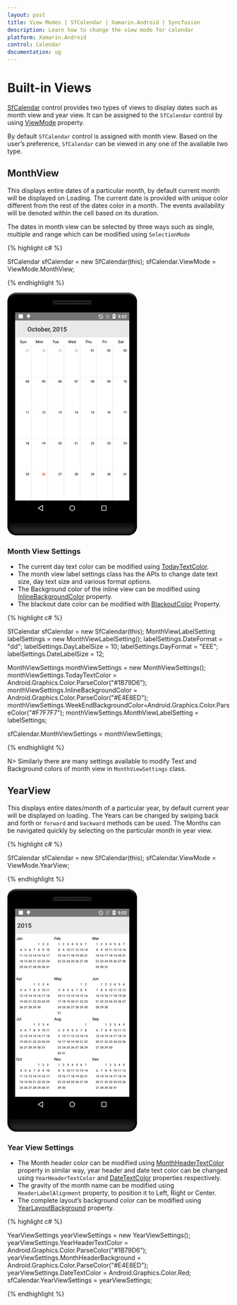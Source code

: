 ```yaml
---
layout: post
title: View Modes | SfCalendar | Xamarin.Android | Syncfusion
description: Learn how to change the view mode for calendar
platform: Xamarin.Android
control: Calendar
documentation: ug
---
```


# Built-in Views

[SfCalendar](https://help.syncfusion.com/cr/xamarin-android/Syncfusion.SfCalendar.Android~Com.Syncfusion.Calendar.SfCalendar.html) control provides two types of views to display dates such as month view and year view. It can be assigned to the `SfCalendar` control by using [ViewMode](https://help.syncfusion.com/cr/cref_files/xamarin-android/sfcalendar/Syncfusion.SfCalendar.Android~Com.Syncfusion.Calendar.SfCalendar~ViewMode.html) property.

By default `SfCalendar` control is assigned with month view. Based on the user’s preference, `SfCalendar` can be viewed in any one of the available two type.

## MonthView

This displays entire dates of a particular month, by default current month will be displayed on Loading. The current date is provided with unique color different from the rest of the dates color in a month. The events availability will be denoted within the cell based on its duration.

The dates in month view can be selected by three ways such as single, multiple and range which can be modified using `SelectionMode`

{% highlight c# %}

SfCalendar sfCalendar = new SfCalendar(this);
sfCalendar.ViewMode = ViewMode.MonthView;

{% endhighlight %}

![Month View in Xamarin.Android Calendar](images/xamarin.android-calendar-month_view.png)                                        


### Month View Settings

* The current day text color can be modified using [TodayTextColor](https://help.syncfusion.com/cr/cref_files/xamarin-android/sfcalendar/Syncfusion.SfCalendar.Android~Com.Syncfusion.Calendar.MonthViewSettings~TodayTextColor.html). 
* The month view label settings class has the APIs to change date text size, day text size and various format options. 
* The Background color of the inline view can be modified using [InlineBackgroundColor](https://help.syncfusion.com/cr/cref_files/xamarin-android/sfcalendar/Syncfusion.SfCalendar.Android~Com.Syncfusion.Calendar.MonthViewSettings~InlineBackgroundColor.html) property.
* The blackout date color can be modified with [BlackoutColor](https://help.syncfusion.com/cr/cref_files/xamarin-android/sfcalendar/Syncfusion.SfCalendar.Android~Com.Syncfusion.Calendar.MonthViewSettings~BlackoutColor.html) Property. 

{% highlight c# %}

SfCalendar sfCalendar = new SfCalendar(this);
MonthViewLabelSetting labelSettings = new MonthViewLabelSetting();
labelSettings.DateFormat = "dd";
labelSettings.DayLabelSize = 10;
labelSettings.DayFormat = "EEE";
labelSettings.DateLabelSize = 12;

MonthViewSettings monthViewSettings = new MonthViewSettings();
monthViewSettings.TodayTextColor = Android.Graphics.Color.ParseColor("#1B79D6");
monthViewSettings.InlineBackgroundColor = Android.Graphics.Color.ParseColor("#E4E8ED");
monthViewSettings.WeekEndBackgroundColor=Android.Graphics.Color.ParseColor("#F7F7F7");
monthViewSettings.MonthViewLabelSetting = labelSettings;

sfCalendar.MonthViewSettings = monthViewSettings;

{% endhighlight %}

N> Similarly there are many settings available to modify Text and Background colors of month view in `MonthViewSettings` class.

## YearView

This displays entire dates/month of a particular year, by default current year will be displayed on loading. The Years can be changed by swiping back and forth or `forward` and `backward` methods can be used. The Months can be navigated quickly by selecting on the particular month in year view.

{% highlight c# %}

SfCalendar sfCalendar = new SfCalendar(this);
sfCalendar.ViewMode = ViewMode.YearView;

{% endhighlight %}

![Year View in Xamarin.Android Calendar](images/xamarin.android-calendar-year_view.png)                                        


### Year View Settings

*	The Month header color can be modified using [MonthHeaderTextColor](https://help.syncfusion.com/cr/cref_files/xamarin-android/sfcalendar/Syncfusion.SfCalendar.Android~Com.Syncfusion.Calendar.YearViewSettings~MonthHeaderTextColor.html) property in similar way, year header and date text color can be changed using `YearHeaderTextColor` and [DateTextColor](https://help.syncfusion.com/cr/cref_files/xamarin-android/sfcalendar/Syncfusion.SfCalendar.Android~Com.Syncfusion.Calendar.YearViewSettings~DateTextColor.html) properties respectively. 
*	The gravity of the month name can be modified using `HeaderLabelAlignment` property, to position it to Left, Right or Center. 
*	The complete layout’s background color can be modified using [YearLayoutBackground](https://help.syncfusion.com/cr/cref_files/xamarin-android/sfcalendar/Syncfusion.SfCalendar.Android~Com.Syncfusion.Calendar.YearViewSettings~YearLayoutBackground.html) property.

{% highlight c# %}

YearViewSettings yearViewSettings = new YearViewSettings();
yearViewSettings.YearHeaderTextColor = Android.Graphics.Color.ParseColor("#1B79D6");
yearViewSettings.MonthHeaderBackground = Android.Graphics.Color.ParseColor("#E4E8ED");
yearViewSettings.DateTextColor = Android.Graphics.Color.Red;
sfCalendar.YearViewSettings = yearViewSettings;

{% endhighlight %}